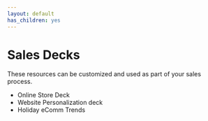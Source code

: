 ```yaml
---
layout: default
has_children: yes
---
```


# Sales Decks

These resources can be customized and used as part of your sales process.

* Online Store Deck 
* Website Personalization deck
* Holiday eComm Trends
